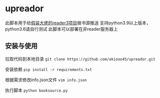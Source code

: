 # upreador

此脚本用于给[假装大佬的reader3项目](https://github.com/hectorqin/reader)做书源推送
支持python3.9以上版本，python3.6请自行测试
此脚本可以部署在非reader服务器上

## 安装与使用

拉取代码到本地目录
`git clone https://github.com/akiooo45/upreador.git`

安装依赖
`pip install -r requirements.txt`

根据需求修改info.json文件
`vim info.json`

执行脚本
`python booksource.py`

```
